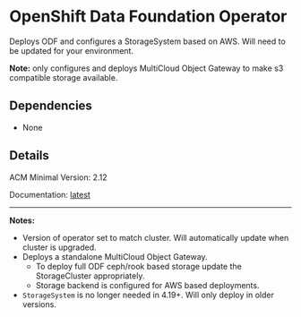 # OpenShift Data Foundation Operator
Deploys ODF and configures a StorageSystem based on AWS.  Will need to be updated for your environment.

**Note:** only configures and deploys MultiCloud Object Gateway to make s3 compatible storage available.

## Dependencies
  - None

## Details
ACM Minimal Version: 2.12

Documentation: [latest](https://docs.redhat.com/en/documentation/red_hat_openshift_data_foundation/latest)

---
**Notes:**
  - Version of operator set to match cluster.  Will automatically update when cluster is upgraded.
  - Deploys a standalone MultiCloud Object Gateway.
    - To deploy full ODF ceph/rook based storage update the StorageCluster appropriately.
    - Storage backend is configured for AWS based deployments.
  - `StorageSystem` is no longer needed in 4.19+.  Will only deploy in older versions.
